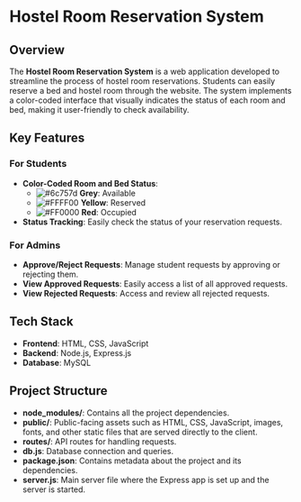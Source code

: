 # Hostel Room Reservation System

## Overview
The **Hostel Room Reservation System** is a web application developed to streamline the process of hostel room reservations. Students can easily reserve a bed and hostel room through the website. The system implements a color-coded interface that visually indicates the status of each room and bed, making it user-friendly to check availability.

## Key Features

### For Students
- **Color-Coded Room and Bed Status**: 
  - ![#6c757d](https://img.shields.io/badge/-Grey-6c757d?style=flat-square) **Grey**: Available
  - ![#FFFF00](https://img.shields.io/badge/-Yellow-FFFF00?style=flat-square) **Yellow**: Reserved
  - ![#FF0000](https://img.shields.io/badge/-Red-FF0000?style=flat-square) **Red**: Occupied
- **Status Tracking**: Easily check the status of your reservation requests.

### For Admins
- **Approve/Reject Requests**: Manage student requests by approving or rejecting them.
- **View Approved Requests**: Easily access a list of all approved requests.
- **View Rejected Requests**: Access and review all rejected requests.

## Tech Stack
- **Frontend**: HTML, CSS, JavaScript
- **Backend**: Node.js, Express.js
- **Database**: MySQL

## Project Structure
- **node_modules/**: Contains all the project dependencies.
- **public/**: Public-facing assets such as HTML, CSS, JavaScript, images, fonts, and other static files that are served directly to the client.
- **routes/**: API routes for handling requests.
- **db.js**: Database connection and queries.
- **package.json**: Contains metadata about the project and its dependencies.
- **server.js**: Main server file where the Express app is set up and the server is started.
